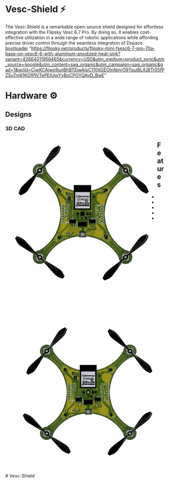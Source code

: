 # Vesc-Shield ⚡️

The Vesc-Shield is a remarkable open-source shield designed for effortless integration with the Flipsky Vesc 6.7 Pro. By doing so, it enables cost-effective utilization in a wide range of robotic applications while affording precise driver control through the seamless integration of Dspace.
<br/>
[bootloader]([https://github.com/vedderb/bldc-bootloader](https://flipsky.net/products/flipsky-mini-fsesc6-7-pro-70a-base-on-vesc6-6-with-aluminum-anodized-heat-sink?variant=42664011956465&currency=USD&utm_medium=product_sync&utm_source=google&utm_content=sag_organic&utm_campaign=sag_organic&gad=1&gclid=CjwKCAjwo9unBhBTEiwAipC110jtGEOlnNmrO9Tqul8LjfJ8Tr05fPZSuTm81KGfPlVTePEtUpiYyBoCPOYQAvD_BwE))
"https://flipsky.net/products/flipsky-mini-fsesc6-7-pro-70a-base-on-vesc6-6-with-aluminum-anodized-heat-sink?variant=42664011956465&currency=USD&utm_medium=product_sync&utm_source=google&utm_content=sag_organic&utm_campaign=sag_organic&gad=1&gclid=CjwKCAjwo9unBhBTEiwAipC110jtGEOlnNmrO9Tqul8LjfJ8Tr05fPZSuTm81KGfPlVTePEtUpiYyBoCPOYQAvD_BwE" 

# Hardware ⚙️

## Designs



### 3D CAD
<img align="left" src="https://github.com/Kunalverma1502/esp32-mini-drone/blob/master/IMAGES/Drone Rotate.gif" width="480" height="480"/>

## Features

 - 
 - 
 - 
 - 
 - 
 <br/>
  <br/>
   <br/>
    <br/>
     <br/>
  <br/>
   <br/>
    <br/>
     <br/>
  <br/>
   <br/>
    <br/>
     <br/>
  <br/>
   <br/>
    <br/>

 
<p align="right">
  <img src="https://github.com/Kunalverma1502/esp32-mini-drone/blob/master/IMAGES/Motor Directions.gif" width="480" height="480" />
</p>
# Vesc-Shield
